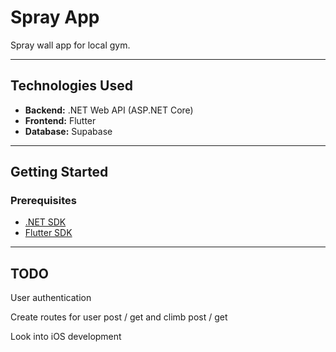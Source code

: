 # Spray App

Spray wall app for local gym.

---

## Technologies Used

- **Backend:** .NET Web API (ASP.NET Core)
- **Frontend:** Flutter
- **Database:** Supabase
---

## Getting Started

### Prerequisites

- [.NET SDK](https://dotnet.microsoft.com/download)
- [Flutter SDK](https://flutter.dev/docs/get-started/install)

---

## TODO
User authentication

Create routes for user post / get and climb post / get

Look into iOS development
